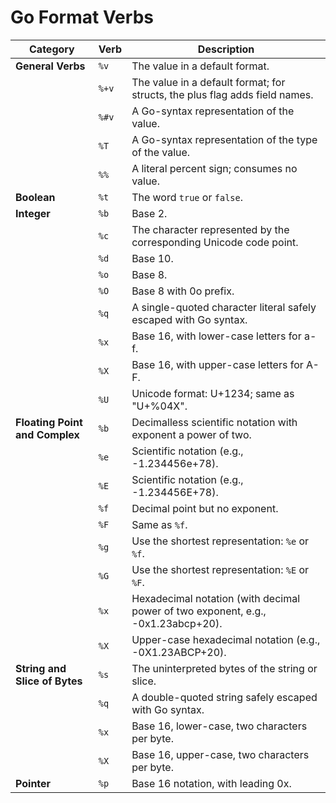 # Go Format Verbs

| Category                   | Verb | Description                                                                                         |
|----------------------------|------|-----------------------------------------------------------------------------------------------------|
| **General Verbs**          | `%v` | The value in a default format.                                                                      |
|                            | `%+v`| The value in a default format; for structs, the plus flag adds field names.                         |
|                            | `%#v`| A Go-syntax representation of the value.                                                            |
|                            | `%T` | A Go-syntax representation of the type of the value.                                                |
|                            | `%%` | A literal percent sign; consumes no value.                                                          |
| **Boolean**                | `%t` | The word `true` or `false`.                                                                         |
| **Integer**                | `%b` | Base 2.                                                                                             |
|                            | `%c` | The character represented by the corresponding Unicode code point.                                  |
|                            | `%d` | Base 10.                                                                                            |
|                            | `%o` | Base 8.                                                                                             |
|                            | `%O` | Base 8 with 0o prefix.                                                                              |
|                            | `%q` | A single-quoted character literal safely escaped with Go syntax.                                    |
|                            | `%x` | Base 16, with lower-case letters for a-f.                                                           |
|                            | `%X` | Base 16, with upper-case letters for A-F.                                                           |
|                            | `%U` | Unicode format: U+1234; same as "U+%04X".                                                           |
| **Floating Point and Complex** | `%b` | Decimalless scientific notation with exponent a power of two.                                       |
|                            | `%e` | Scientific notation (e.g., -1.234456e+78).                                                          |
|                            | `%E` | Scientific notation (e.g., -1.234456E+78).                                                          |
|                            | `%f` | Decimal point but no exponent.                                                                      |
|                            | `%F` | Same as `%f`.                                                                                       |
|                            | `%g` | Use the shortest representation: `%e` or `%f`.                                                      |
|                            | `%G` | Use the shortest representation: `%E` or `%F`.                                                      |
|                            | `%x` | Hexadecimal notation (with decimal power of two exponent, e.g., -0x1.23abcp+20).                    |
|                            | `%X` | Upper-case hexadecimal notation (e.g., -0X1.23ABCP+20).                                             |
| **String and Slice of Bytes** | `%s` | The uninterpreted bytes of the string or slice.                                                    |
|                            | `%q` | A double-quoted string safely escaped with Go syntax.                                               |
|                            | `%x` | Base 16, lower-case, two characters per byte.                                                       |
|                            | `%X` | Base 16, upper-case, two characters per byte.                                                       |
| **Pointer**                | `%p` | Base 16 notation, with leading 0x.                                                                  |
